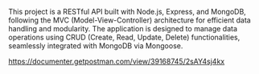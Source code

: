 This project is a RESTful API built with Node.js, Express, and MongoDB, following the MVC (Model-View-Controller) architecture for efficient data handling and modularity.
The application is designed to manage data operations using CRUD (Create, Read, Update, Delete) functionalities, seamlessly integrated with MongoDB via Mongoose.

https://documenter.getpostman.com/view/39168745/2sAY4sj4kx
